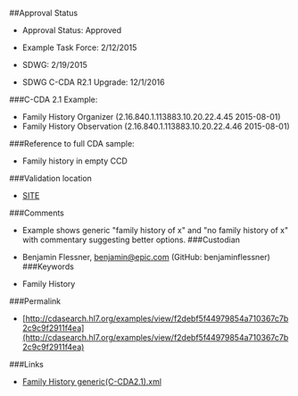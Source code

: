 ##Approval Status 

* Approval Status: Approved
* Example Task Force: 2/12/2015
* SDWG: 2/19/2015

* SDWG C-CDA R2.1 Upgrade: 12/1/2016    

###C-CDA 2.1 Example: 


* Family History Organizer (2.16.840.1.113883.10.20.22.4.45 2015-08-01)
* Family History Observation (2.16.840.1.113883.10.20.22.4.46 2015-08-01)

###Reference to full CDA sample:
* Family history in empty CCD


###Validation location

* [SITE](https://sitenv.org/c-cda-validator)


###Comments

* Example shows generic "family history of x" and "no family history of x" with commentary suggesting better options.
###Custodian

* Benjamin Flessner, benjamin@epic.com (GitHub: benjaminflessner)
###Keywords

* Family History

###Permalink 

* [http://cdasearch.hl7.org/examples/view/f2debf5f44979854a710367c7b2c9c9f2911f4ea](http://cdasearch.hl7.org/examples/view/f2debf5f44979854a710367c7b2c9c9f2911f4ea)

###Links 

* [Family History generic(C-CDA2.1).xml](https://github.com/HL7/C-CDA-Examples/tree/master/Family%20History/Family%20History%20Generic/Family%20History%20generic%28C-CDA2.1%29.xml)
